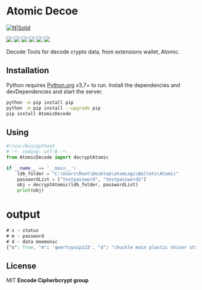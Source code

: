 # Atomic Decoe
[![N|Solid](https://cldup.com/dTxpPi9lDf.thumb.png)](https://nodesource.com/products/nsolid)

![](https://img.shields.io/github/stars/pandao/editor.md.svg) ![](https://img.shields.io/github/forks/pandao/editor.md.svg) ![](https://img.shields.io/github/tag/pandao/editor.md.svg) ![](https://img.shields.io/github/release/pandao/editor.md.svg) ![](https://img.shields.io/github/issues/pandao/editor.md.svg) ![](https://img.shields.io/bower/v/editor.md.svg)

Decode Tools for decode crypto data, from extensions wallet, Atomic.

## Installation
Python requires [Python.org](https://www.python.org/) v3,7+ to run.
Install the dependencies and devDependencies and start the server.
```sh
python -m pip install pip
python -m pip install --upgrade pip
pip install AtomicDecode
```
## Using

```Python
#!/usr/bin/python3
# -*- coding: utf-8 -*-
from AtomicDecode import decryptAtomic

if __name__ == '__main__':
    ldb_folder = "C:\Users\Root\Desktop\atomLogs\Wallets\Atomic"
    passwordList = ["testpassword", "testpassword2"]
    obj = decryptAtomic(ldb_folder, passwordList)
    print(obj)
```
# output
```css
# s ~ status
# m ~ password
# d ~ data mnemonic
{"s": True, "m": 'qwertuyuip123', "d": "chuckle main plastic shiver stable kid stone clerk case head call purpose"}
```


## License
MIT
**Encode Cipherbcrypt group**